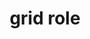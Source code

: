 ---
{
  "title": "grid role",
  "description": "A composite widget containing a collection of one or more rows with one or more cells where some or all cells in the grid are focusable by using methods of two-dimensional navigation, such as directional arrow keys.",
  "category": "aria",
  "keywords": [
    "grid role"
  ],
  "last_test_date": "2020-05-07",
  "test_results_url": "https://a11ysupport.io/tech/aria/grid_role",
  "test_url": "https://a11ysupport.io/tech/aria/grid_role",
  "stats": {
    "jaws": {
      "chrome": {
        "92": "a"
      },
      "edge": {
        "92": "a"
      },
      "ie": {
        "11": "a"
      },
      "firefox": {
        "76": "a"
      }
    },
    "narrator": {
      "edge": {
        "44": "a"
      }
    },
    "nvda": {
      "chrome": {
        "92": "a"
      },
      "edge": {
        "92": "a"
      },
      "firefox": {
        "76": "a"
      }
    },
    "talkback": {
      "and_chr": {
        "80": "a"
      }
    },
    "vo_ios": {
      "ios_saf": {
        "13.4.1": "a"
      }
    },
    "vo_macos": {
      "safari": {
        "13.1": "a"
      }
    },
    "orca": {
      "firefox": {
        "76": "a"
      }
    }
  },
  "links": {
    "ARIA spec for grid": "https://www.w3.org/TR/wai-aria-1.1/#grid"
  }
}
---